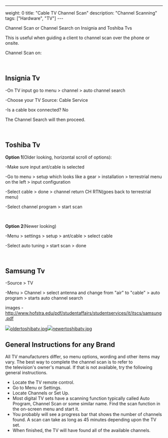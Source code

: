 ---
weight: 0
title: "Cable TV Channel Scan"
description: "Channel Scanning"
tags: ["Hardware", "TV"]
---​​

Channel Scan or Channel Search on Insignia and Toshiba Tvs

This is useful when guiding a client to channel scan over the phone or onsite.

Channel Scan on:

 

## Insignia Tv

-On TV input go to menu > channel > auto channel search

-Choose your TV Source: Cable Service

-Is a cable box connected? No

The Channel Search will then proceed.

  

 

## Toshiba Tv

**Option 1**(Older looking, horizontal scroll of options):

-Make sure input ant/cable is selected

-Go to menu > setup which looks like a gear > installation > terrestrial menu on the left > input configuration

-Select cable > done > channel return CH RTN(goes back to terrestrial menu)

-Select channel program > start scan

 

**Option 2**(Newer looking)

-Menu > settings > setup > ant/cable > select cable

-Select auto tuning > start scan > done

 

## Samsung Tv

-Source > TV

-Menu > Channel > select antenna and change from "air" to "cable" > auto program > starts auto channel search

images - http://www.hofstra.edu/pdf/studentaffairs/studentservices/it/itscs/samsung.pdf

[![](/_layouts/15/images/icjpg.gif)oldertoshibatv.jpg](/sites/housing/restech_helpdesk/SiteAssets/kb/Student%20Support/Channel%20Search%20or%20Scan%20on%20TVs/oldertoshibatv.jpg)[![](/_layouts/15/images/icjpg.gif)newertoshibatv.jpg](/sites/housing/restech_helpdesk/SiteAssets/kb/Student%20Support/Channel%20Search%20or%20Scan%20on%20TVs/newertoshibatv.jpg)  


## General Instructions for any Brand

All TV manufacturers differ, so menu options, wording and other items may vary. The best way to complete the channel scan is to refer to the television's owner's manual. If that is not available, try the following general instructions.  
* Locate the TV remote control.
* Go to Menu or Settings.
* Locate Channels or Set Up.
* Most digital TV sets have a scanning function typically called Auto Program, Channel Scan or some similar name. Find the scan function in the on-screen menu and start it.
* You probably will see a progress bar that shows the number of channels found. A scan can take as long as 45 minutes depending upon the TV set.
* When finished, the TV will have found all of the available channels.​
  
  


